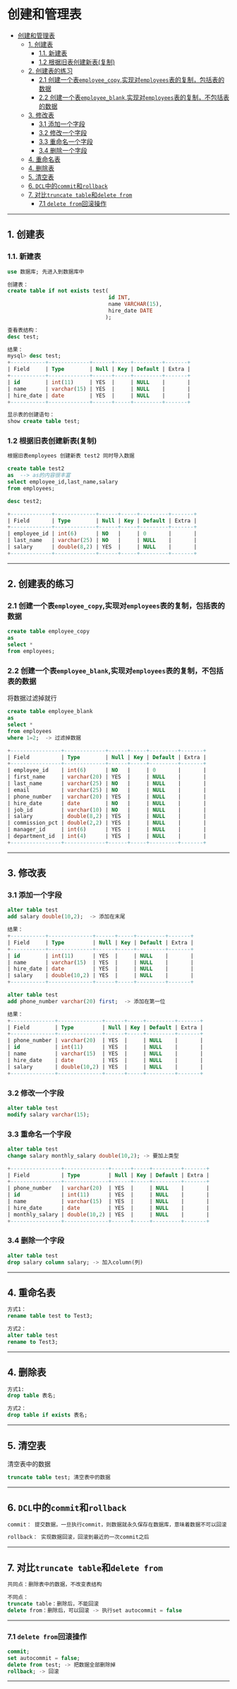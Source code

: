 # 创建和管理表

- [创建和管理表](#创建和管理表)
  - [1. 创建表](#1-创建表)
    - [1.1. 新建表](#11-新建表)
    - [1.2 根据旧表创建新表(复制)](#12-根据旧表创建新表复制)
  - [2. 创建表的练习](#2-创建表的练习)
    - [2.1 创建一个表`employee_copy`,实现对`employees`表的复制，包括表的数据](#21-创建一个表employee_copy实现对employees表的复制包括表的数据)
    - [2.2 创建一个表`employee_blank`,实现对`employees`表的复制，不包括表的数据](#22-创建一个表employee_blank实现对employees表的复制不包括表的数据)
  - [3. 修改表](#3-修改表)
    - [3.1 添加一个字段](#31-添加一个字段)
    - [3.2 修改一个字段](#32-修改一个字段)
    - [3.3 重命名一个字段](#33-重命名一个字段)
    - [3.4 删除一个字段](#34-删除一个字段)
  - [4. 重命名表](#4-重命名表)
  - [4. 删除表](#4-删除表)
  - [5. 清空表](#5-清空表)
  - [6. `DCL`中的`commit`和`rollback`](#6-dcl中的commit和rollback)
  - [7. 对比`truncate table`和`delete from`](#7-对比truncate-table和delete-from)
    - [7.1 `delete from`回滚操作](#71-delete-from回滚操作)

---

## 1. 创建表

### 1.1. 新建表

```sql
use 数据库; 先进入到数据库中

创建表：
create table if not exists test(
                                id INT,
                                name VARCHAR(15),
                                hire_date DATE
                               );

查看表结构：
desc test;

结果：
mysql> desc test;
+-----------+-------------+------+-----+---------+-------+
| Field     | Type        | Null | Key | Default | Extra |
+-----------+-------------+------+-----+---------+-------+
| id        | int(11)     | YES  |     | NULL    |       |
| name      | varchar(15) | YES  |     | NULL    |       |
| hire_date | date        | YES  |     | NULL    |       |
+-----------+-------------+------+-----+---------+-------+

显示表的创建语句：
show create table test;
```

### 1.2 根据旧表创建新表(复制)

```sql
根据旧表employees 创建新表 test2 同时导入数据  

create table test2
as  --> as的内容很丰富 
select employee_id,last_name,salary
from employees;

desc test2;

+-------------+-------------+------+-----+---------+-------+
| Field       | Type        | Null | Key | Default | Extra |
+-------------+-------------+------+-----+---------+-------+
| employee_id | int(6)      | NO   |     | 0       |       |
| last_name   | varchar(25) | NO   |     | NULL    |       |
| salary      | double(8,2) | YES  |     | NULL    |       |
+-------------+-------------+------+-----+---------+-------+
```

---

## 2. 创建表的练习

### 2.1 创建一个表`employee_copy`,实现对`employees`表的复制，包括表的数据

```sql
create table employee_copy
as 
select *
from employees;
```

### 2.2 创建一个表`employee_blank`,实现对`employees`表的复制，不包括表的数据

将数据过滤掉就行

```sql
create table employee_blank
as
select * 
from employees
where 1=2;  -> 过滤掉数据

+----------------+-------------+------+-----+---------+-------+
| Field          | Type        | Null | Key | Default | Extra |
+----------------+-------------+------+-----+---------+-------+
| employee_id    | int(6)      | NO   |     | 0       |       |
| first_name     | varchar(20) | YES  |     | NULL    |       |
| last_name      | varchar(25) | NO   |     | NULL    |       |
| email          | varchar(25) | NO   |     | NULL    |       |
| phone_number   | varchar(20) | YES  |     | NULL    |       |
| hire_date      | date        | NO   |     | NULL    |       |
| job_id         | varchar(10) | NO   |     | NULL    |       |
| salary         | double(8,2) | YES  |     | NULL    |       |
| commission_pct | double(2,2) | YES  |     | NULL    |       |
| manager_id     | int(6)      | YES  |     | NULL    |       |
| department_id  | int(4)      | YES  |     | NULL    |       |
+----------------+-------------+------+-----+---------+-------+
```

---

## 3. 修改表

### 3.1 添加一个字段

```sql
alter table test
add salary double(10,2);  -> 添加在末尾

结果：
+-----------+--------------+------+-----+---------+-------+
| Field     | Type         | Null | Key | Default | Extra |
+-----------+--------------+------+-----+---------+-------+
| id        | int(11)      | YES  |     | NULL    |       |
| name      | varchar(15)  | YES  |     | NULL    |       |
| hire_date | date         | YES  |     | NULL    |       |
| salary    | double(10,2) | YES  |     | NULL    |       |
+-----------+--------------+------+-----+---------+-------+

alter table test
add phone_number varchar(20) first;  -> 添加在第一位

结果：
+--------------+--------------+------+-----+---------+-------+
| Field        | Type         | Null | Key | Default | Extra |
+--------------+--------------+------+-----+---------+-------+
| phone_number | varchar(20)  | YES  |     | NULL    |       |
| id           | int(11)      | YES  |     | NULL    |       |
| name         | varchar(15)  | YES  |     | NULL    |       |
| hire_date    | date         | YES  |     | NULL    |       |
| salary       | double(10,2) | YES  |     | NULL    |       |
+--------------+--------------+------+-----+---------+-------+
```

### 3.2 修改一个字段

```sql
alter table test
modify salary varchar(15);
```

### 3.3 重命名一个字段

```sql
alter table test
change salary monthly_salary double(10,2); -> 要加上类型

+----------------+--------------+------+-----+---------+-------+
| Field          | Type         | Null | Key | Default | Extra |
+----------------+--------------+------+-----+---------+-------+
| phone_number   | varchar(20)  | YES  |     | NULL    |       |
| id             | int(11)      | YES  |     | NULL    |       |
| name           | varchar(15)  | YES  |     | NULL    |       |
| hire_date      | date         | YES  |     | NULL    |       |
| monthly_salary | double(10,2) | YES  |     | NULL    |       |
+----------------+--------------+------+-----+---------+-------+
```

### 3.4 删除一个字段

```sql
alter table test
drop salary column salary; -> 加入column(列)
```

---

## 4. 重命名表

```sql
方式1：
rename table test to Test3;

方式2：
alter table test
rename to Test3;
```

---

## 4. 删除表

```sql
方式1:
drop table 表名;

方式2：
drop table if exists 表名;
```

---

## 5. 清空表

清空表中的数据

```sql
truncate table test; 清空表中的数据
```

---

## 6. `DCL`中的`commit`和`rollback`

```sql
commit： 提交数据，一旦执行commit，则数据就永久保存在数据库，意味着数据不可以回滚

rollback： 实现数据回滚，回滚到最近的一次commit之后 
```

---

## 7. 对比`truncate table`和`delete from`

```sql
共同点：删除表中的数据，不改变表结构

不同点：
truncate table：删除后，不能回滚
delete from：删除后，可以回滚 -> 执行set autocommit = false
```

---

### 7.1 `delete from`回滚操作

```sql
commit;
set autocommit = false; 
delete from test; -> 把数据全部删除掉
rollback; -> 回滚
```

---
